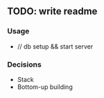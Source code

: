 ## TODO: write readme

### Usage
- // db setup && start server

### Decisions
- Stack
- Bottom-up building

